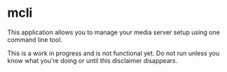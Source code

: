 mcli
=====

This application allows you to manage your media server setup using one command line tool.

This is a work in progress and is not functional yet. Do not run unless you know what you're doing or until this disclaimer disappears. 
